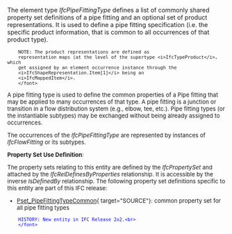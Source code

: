 ﻿The element type _IfcPipeFittingType_ defines a list of commonly shared property set definitions of a pipe fitting and an optional set of product representations. It is used to define a pipe fitting specification (i.e. the specific product information, that is common to all occurrences of that product type).

> <font size="-1">
		NOTE: The product representations are defined as
		representation maps (at the level of the supertype <i>IfcTypeProduct</i>, which
		get assigned by an element occurrence instance through the
		<i>IfcShapeRepresentation.Item[1]</i> being an
		<i>IfcMappedItem</i>.
    	</font>

A pipe fitting type is used to define the common properties of a Pipe fitting that may be applied to many occurrences of that type. A pipe fitting is a junction or transition in a flow distribution system (e.g., elbow, tee, etc.). Pipe fitting types (or the instantiable subtypes) may be exchanged without being already assigned to occurrences.

The occurrences of the _IfcPipeFittingType_ are represented by instances of _IfcFlowFitting_ or its subtypes.

****Property Set Use Definition****:

The property sets relating to this entity are defined by the _IfcPropertySet_ and attached by the _IfcRelDefinesByProperties_ relationship. It is accessible by the inverse _IsDefinedBy_ relationship. The following property set definitions specific to this entity are part of this IFC release:

* [Pset_PipeFittingTypeCommon](../../psd/IfcHvacDomain/Pset_PipeFittingTypeCommon.xml){ target="SOURCE"}: common property set for all pipe fitting types 

> <font color="#0000ff" size="-1">
    	HISTORY: New entity in IFC Release 2x2.<br>
    	</font>
